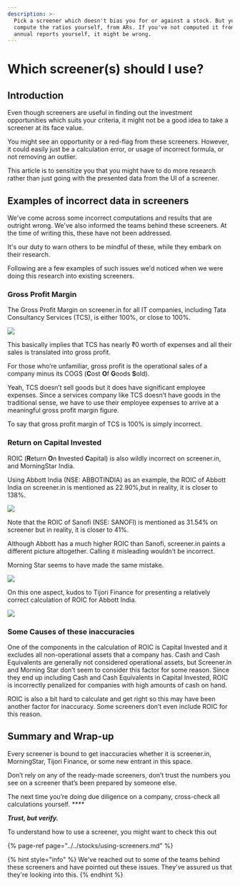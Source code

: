 ```yaml
---
description: >-
  Pick a screener which doesn't bias you for or against a stock. But you should
  compute the ratios yourself, from ARs. If you've not computed it from the
  annual reports yourself, it might be wrong.
---
```


# Which screener\(s\) should I use?

## Introduction

Even though screeners are useful in finding out the investment opportunities which suits your criteria, it might not be a good idea to take a screener at its face value.

You might see an opportunity or a red-flag from these screeners. However, it could easily just be a calculation error, or usage of incorrect formula, or not removing an outlier.

This article is to sensitize you that you might have to do more research rather than just going with the presented data from the UI of a screener.

## Examples of incorrect data in screeners

We've come across some incorrect computations and results that are outright wrong. We've also informed the teams behind these screeners. At the time of writing this, these have not been addressed.  
  
It's our duty to warn others to be mindful of these, while they embark on their research.

Following are a few examples of such issues we'd noticed when we were doing this research into existing screeners.

### Gross Profit Margin

The Gross Profit Margin on screener.in for all IT companies, including Tata Consultancy Services \(TCS\), is either 100%, or close to 100%.

![](https://i.imgur.com/9m8adUs.png)

This basically implies that TCS has nearly ₹0 worth of expenses and all their sales is translated into gross profit.

For those who’re unfamiliar, gross profit is the operational sales of a company minus its COGS \(**C**ost **O**f **G**oods **S**old\).

Yeah, TCS doesn’t sell goods but it does have significant employee expenses. Since a services company like TCS doesn’t have goods in the traditional sense, we have to use their employee expenses to arrive at a meaningful gross profit margin figure.  
  
To say that gross profit margin of TCS is 100% is simply incorrect.

### Return on Capital Invested

ROIC \(**R**eturn **O**n **I**nvested **C**apital\) is also wildly incorrect on screener.in, and MorningStar India.  
  
Using Abbott India \(NSE: ABBOTINDIA\) as an example, the ROIC of Abbott India on screener.in is mentioned as 22.90%,but in reality, it is closer to 138%.  


![](https://i.imgur.com/HY5mBDN.png)

Note that the ROIC of Sanofi \(NSE: SANOFI\) is mentioned as 31.54% on screener but in reality, it is closer to 41%.

Although Abbott has a much higher ROIC than Sanofi, screener.in paints a different picture altogether. Calling it misleading wouldn’t be incorrect.

Morning Star seems to have made the same mistake.

![](https://i.imgur.com/hVkU2vF.png)

On this one aspect, kudos to Tijori Finance for presenting a relatively correct calculation of ROIC for Abbott India.

![](https://i.imgur.com/FLsFMCW.png)

### Some Causes of these inaccuracies

One of the components in the calculation of ROIC is Capital Invested and it excludes all non-operational assets that a company has. Cash and Cash Equivalents are generally not considered operational assets, but Screener.in and Morning Star don’t seem to consider this factor for some reason. Since they end up including Cash and Cash Equivalents in Capital Invested, ROIC is incorrectly penalized for companies with high amounts of cash on hand.

ROIC is also a bit hard to calculate and get right so this may have been another factor for inaccuracy. Some screeners don’t even include ROIC for this reason.

## Summary and Wrap-up

Every screener is bound to get inaccuracies whether it is screener.in, MorningStar, Tijori Finance, or some new entrant in this space.

Don’t rely on any of the ready-made screeners, don’t trust the numbers you see on a screener that’s been prepared by someone else.

The next time you’re doing due diligence on a company, cross-check all calculations yourself. _****_

_**Trust, but verify.**_

To understand how to use a screener, you might want to check this out

{% page-ref page="../../stocks/using-screeners.md" %}

{% hint style="info" %}
We've reached out to some of the teams behind these screeners and have pointed out these issues. They've assured us that they're looking into this.
{% endhint %}

